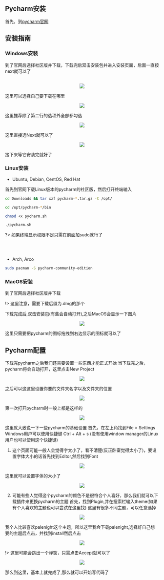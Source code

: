 ## Pycharm安装
首先，到[pycharm官网](https://www.jetbrains.com/pycharm/download/)

## 安装指南

<!-- tabs:start -->
### **Windows安装**
到了官网后选择社区版并下载，下载完后双击安装包并进入安装页面，后面一直按next就可以了

<br>
<div style="text-align:center;">
    <img src="https://media.geeksforgeeks.org/wp-content/uploads/20200122121452/Pycharm-Windows-Installation-01.jpg"></img>
</div>

这里可以选择自己要下载在哪里
<div style="text-align:center;">
    <img src="https://media.geeksforgeeks.org/wp-content/uploads/20200122121454/Pycharm-Windows-Installation-02.jpg"></img>
</div>

这里推荐除了第二行的选项外全部都勾选
<div style="text-align:center;">
    <img src="https://media.geeksforgeeks.org/wp-content/uploads/20200122121457/Pycharm-Windows-Installation-03.jpg"></img>
</div>

这里直接选Next就可以了
<div style="text-align:center;">
    <img src="https://media.geeksforgeeks.org/wp-content/uploads/20200122121500/Pycharm-Windows-Installation-04.jpg"></img>
</div>

接下来等它安装完就好了

### **Linux安装**

- Ubuntu, Debian, CentOS, Red Hat

首先到官网下载Linux版本的pycharm的社区版，然后打开终端输入

```bash
cd Downloads && tar xzf pycharm-*.tar.gz -C /opt/

cd /opt/pycharm-*/bin

chmod +x pycharm.sh

./pycharm.sh
```

?> 如果终端显示权限不足只需在前面加sudo就行了

<br><br>

- Arch, Arco

```bash
sudo pacman -S pycharm-community-edition
```

### **MacOS安装**
到了官网后选择社区版并下载

!> 这里注意，需要下载后缀为.dmg的那个

下载完成后,双击安装包(有些会自动打开),之后MacOS会显示一下图片

<div style="text-align:center;">
    <img src="../_media/mac_install_pycharm.png"></img>
</div>

这里只需要把pycharm的图标拖拽到右边显示的图标就可以了
<!-- tabs:end -->

## Pycharm配置

下载完pycharm之后我们还需要设置一些东西才能正式开始
当下载完之后，pycharm将会自动打开，这里点击New Project
<div style="text-align:center;">
    <img src="../_media/pycharm_first.png"></img>
</div>

之后可以这这里设置你要的文件夹名字以及文件夹的位置
<div style="text-align:center;">
    <img src="../_media/pycharm_env.png"></img>
</div>

第一次打开pycharm时一般上都是这样的
<div style="text-align:center;">
    <img src="../_media/pycharm_first_enter.png"></img>
</div>

这里就大致说一下一些pycharm的基础设置
首先，在左上角找到File > Settings
Windows用户可以使用快捷键 Ctrl + Alt + s (没有使用window manager的Linux用户也可以使用这个快捷键)

1. 这个页面可能一般人会觉得字太小了，看不清楚(反正卧室觉得太小了)，要设置字体大小的话首先找到Editor,然后找到Font
<div style="text-align:center;">
    <img src="../_media/pycharm_font.png"></img>
</div>

这里就可以设置字体的大小了
<div style="text-align:center;">
    <img src="../_media/pycharm_font1.png"></img>
</div>

2. 可能有些人觉得这个pycharm的颜色不是很符合个人喜好，那么我们就可以下载插件来更换pycharm的主题
首先，找到Plugin,并在搜索栏输入theme(如果有个人喜欢的主题也可以尝试在这里找)
这里有很多不同主题，可以任意选择
<div style="text-align:center;">
    <img src="../_media/pycharm_theme.png"></img>
</div>

我个人比较喜欢palenight这个主题，所以这里我会下载palenight,选择好自己想要的主题后点击，并找到install然后点击
<div style="text-align:center;">
    <img src="../_media/pycharm_theme_install.png"></img>
</div>

!> 这里可能会跳出一个弹窗，只需点击Accept就可以了
<div style="text-align:center;">
    <img src="../_media/pycharm_install_theme.png"></img>
</div>

那么到这里，基本上就完成了,那么就可以开始写代码了